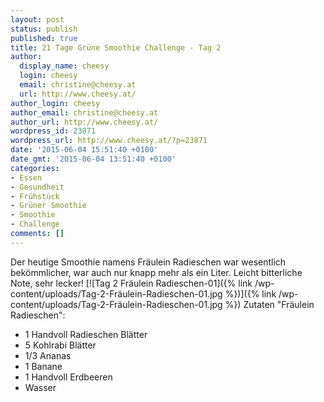 ```yaml
---
layout: post
status: publish
published: true
title: 21 Tage Grüne Smoothie Challenge - Tag 2
author:
  display_name: cheesy
  login: cheesy
  email: christine@cheesy.at
  url: http://www.cheesy.at/
author_login: cheesy
author_email: christine@cheesy.at
author_url: http://www.cheesy.at/
wordpress_id: 23871
wordpress_url: http://www.cheesy.at/?p=23871
date: '2015-06-04 15:51:40 +0100'
date_gmt: '2015-06-04 13:51:40 +0100'
categories:
- Essen
- Gesundheit
- Frühstück
- Grüner Smoothie
- Smoothie
- Challenge
comments: []
---
```

Der heutige Smoothie namens Fräulein Radieschen war wesentlich bekömmlicher, war auch nur knapp mehr als ein Liter. Leicht bitterliche Note, sehr lecker!
[![Tag 2 Fräulein Radieschen-01]({% link /wp-content/uploads/Tag-2-Fräulein-Radieschen-01.jpg %})]({% link /wp-content/uploads/Tag-2-Fräulein-Radieschen-01.jpg %})
Zutaten "Fräulein Radieschen":
- 1 Handvoll Radieschen Blätter
- 5 Kohlrabi Blätter
- 1/3 Ananas
- 1 Banane
- 1 Handvoll Erdbeeren
- Wasser
